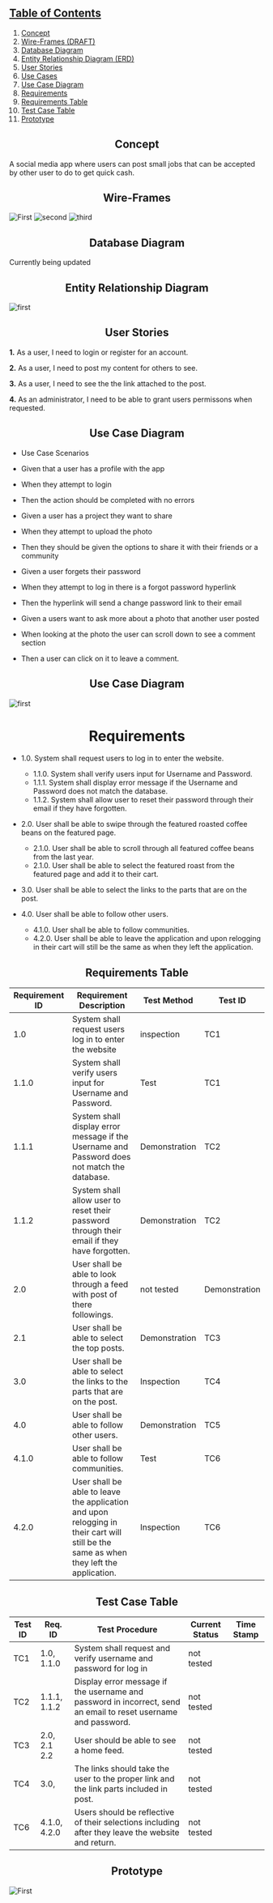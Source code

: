 ## [Table of Contents](#table-of-contents)

1) [Concept](#concept)
2) [Wire-Frames (DRAFT)](#wire-frames)
3) [Database Diagram](#database-diagram)
4) [Entity Relationship Diagram (ERD)](#entity-relationship-diagram)
5) [User Stories](#user-stories)
6) [Use Cases](#use-cases)
7) [Use Case Diagram](#use-case-diagram)
8) [Requirements](#requirements)
9) [Requirements Table](#requirements-table)
10) [Test Case Table](#test-case-table)
11) [Prototype](#prototype)


## <div align="center">Concept</div>

A social media app where users can post small jobs that can be accepted by other user to do to get quick cash.

## <div align="center">Wire-Frames</div>
![First](https://github.com/MurdockTHS/Builders-App/blob/master/builder1.PNG)
![second](https://github.com/MurdockTHS/Builders-App/blob/master/builder2.PNG)
![third](https://github.com/MurdockTHS/Builders-App/blob/master/builder2.PNG)

## <div align="center">Database Diagram</div>
Currently being updated

## <div align="center">Entity Relationship Diagram</div>

![first](https://github.com/MurdockTHS/Builders-App/blob/master/builderedr.PNG)

## <div align="center">User Stories</div>
**1.** As a user, I need to login or register for an account.

**2.** As a user, I need to post my content for others to see.

**3.** As a user, I need to see the the link attached to the post.

**4.** As an administrator, I need to be able to grant users permissons when requested.

## <div align="center">Use Case Diagram</div>

* Use Case Scenarios
* Given that a user has a profile with the app
* When they attempt to login
* Then the action should be completed with no errors

* Given a user has a project they want to share
* When they attempt to upload the photo
* Then they should be given the options to share it with their friends or a community

* Given a user forgets their password
* When they attempt to log in there is a forgot password hyperlink
* Then the hyperlink will send a change password link to their email

* Given a users want to ask more about a photo that another user posted
* When looking at the photo the user can scroll down to see a comment section
* Then a user can click on it to leave a comment.

## <div align="center">Use Case Diagram</div>
![first](https://github.com/MurdockTHS/Builders-App/blob/master/FirstDraftUMP.PNG)

# <div align="center">Requirements</div>

* 1.0\. System shall request users to log in to enter the website.
   * 1.1.0\. System shall verify users input for Username and Password.
    * 1.1.1\. System shall display error message if the Username and Password does not match the database. 
    * 1.1.2\. System shall allow user to reset their password through their email if they have forgotten.

* 2.0\. User shall be able to swipe through the featured roasted coffee beans on the featured page.
   * 2.1.0\. User shall be able to scroll through all featured coffee beans from the last year.
   * 2.1.0\. User shall be able to select the featured roast from the featured page and add it to their cart.

* 3.0\. User shall be able to select the links to the parts that are on the post.

* 4.0\. User shall be able to follow other users.
   * 4.1.0\. User shall be able to follow communities.
   * 4.2.0\. User shall be able to leave the application and upon relogging in their cart will still be the same as when they left the application.

## <div align="center">Requirements Table</div>

| Requirement ID 	| Requirement Description                                                                                                                                      	| Test Method   	| Test ID 	|
|----------------	|--------------------------------------------------------------------------------------------------------------------------------------------------------------	|---------------	|---------	|
| 1.0            	| System shall request users log in to enter the website | inspection    	| TC1   	|
| 1.1.0          	| System shall verify users input for Username and Password. | Test | TC1   	|
| 1.1.1          	| System shall display error message if the Username and Password does not match the database. | Demonstration	| TC2   	|
| 1.1.2          	| System shall allow user to reset their password through their email if they have forgotten. | Demonstration 	| TC2   	|
| 2.0            	| User shall be able to look through a feed with post of there followings.| not tested 	| Demonstration   	|
| 2.1          	| User shall be able to select the top posts.                                         | Demonstration 	| TC3  |
| 3.0            	| User shall be able to select the links to the parts that are on the post. | Inspection 	| TC4   	|
| 4.0            	| User shall be able to follow other users.| Demonstration 	| TC5   	|
| 4.1.0          	| User shall be able to follow communities. | Test 	| TC6   	|
| 4.2.0          	| User shall be able to leave the application and upon relogging in their cart will still be the same as when they left the application. | Inspection | TC6 |


## <div align="center">Test Case Table</div>


| Test ID 	| Req. ID            	| Test Procedure                                                                                                 	| Current Status 	| Time Stamp 	|
|---------	|--------------------	|----------------------------------------------------------------------------------------------------------------	|----------------	|------------	|
| TC1   	| 1.0, 1.1.0         	| System shall request and verify username and password for log in                                               	| not tested     	|           |
| TC2   	| 1.1.1, 1.1.2       	| Display error message if the username and password in incorrect, send an email to reset username and password. 	| not tested     	|           |
| TC3   	| 2.0, 2.1 2.2   	| User should be able to see a home feed.                      	| not tested     	|            	|
| TC4   	| 3.0,        	| The links should take the user to the proper link and the link parts included in post.      	| not tested     	|            	|
| TC6   	| 4.1.0, 4.2.0 	| Users should be reflective of their selections including after they leave the website and return.          	| not tested    	|            	|


## <div align="center">Prototype</div>
![First](https://github.com/MurdockTHS/Builders-App/blob/master/prototype.PNG)
